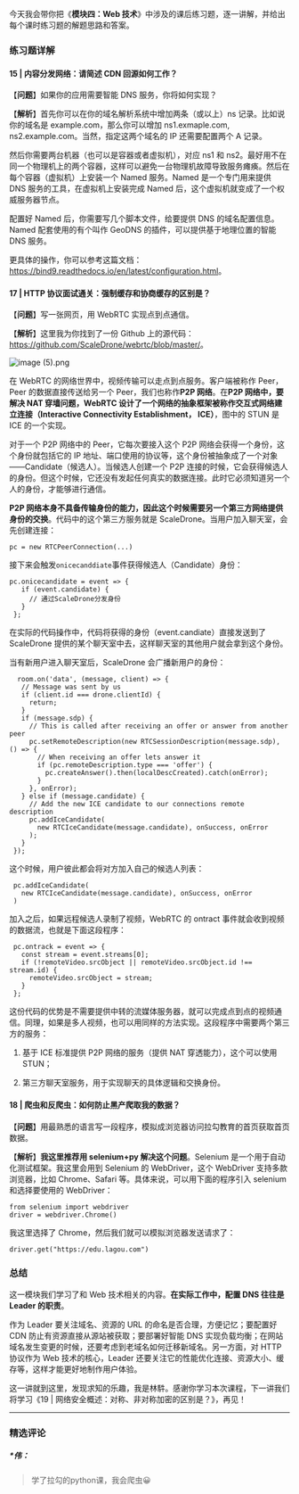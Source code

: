 <p data-nodeid="25826" class="">今天我会带你把《<strong data-nodeid="25832">模块四：Web 技术</strong>》中涉及的课后练习题，逐一讲解，并给出每个课时练习题的解题思路和答案。</p>

<h3 data-nodeid="25112">练习题详解</h3>
<h4 data-nodeid="25113">15 | 内容分发网络：请简述 CDN 回源如何工作？</h4>
<p data-nodeid="25114">【<strong data-nodeid="25168">问题</strong>】如果你的应用需要智能 DNS 服务，你将如何实现？</p>
<p data-nodeid="25115">【<strong data-nodeid="25174">解析</strong>】首先你可以在你的域名解析系统中增加两条（或以上）ns 记录。比如说你的域名是 example.com，那么你可以增加 ns1.exmaple.com, ns2.example.com。当然，指定这两个域名的 IP 还需要配置两个 A 记录。</p>
<p data-nodeid="25116">然后你需要两台机器（也可以是容器或者虚拟机），对应 ns1 和 ns2。最好用不在同一个物理机上的两个容器，这样可以避免一台物理机故障导致服务瘫痪。然后在每个容器（虚拟机）上安装一个 Named 服务。Named 是一个专门用来提供 DNS 服务的工具，在虚拟机上安装完成 Named 后，这个虚拟机就变成了一个权威服务器节点。</p>
<p data-nodeid="25117">配置好 Named 后，你需要写几个脚本文件，给要提供 DNS 的域名配置信息。Named 配套使用的有个叫作 GeoDNS 的插件，可以提供基于地理位置的智能 DNS 服务。</p>
<p data-nodeid="25118">更具体的操作，你可以参考这篇文档：<a href="https://bind9.readthedocs.io/en/latest/configuration.html?fileGuid=xxQTRXtVcqtHK6j8" data-nodeid="25180">https://bind9.readthedocs.io/en/latest/configuration.html</a>。</p>
<h4 data-nodeid="25119">17 | HTTP 协议面试通关：强制缓存和协商缓存的区别是？</h4>
<p data-nodeid="25120">【<strong data-nodeid="25188">问题</strong>】写一张网页，用 WebRTC 实现点到点通信。</p>
<p data-nodeid="26111">【<strong data-nodeid="26122">解析</strong>】这里我为你找到了一份 Github 上的源代码：<a href="https://github.com/ScaleDrone/webrtc/blob/master/script.js?fileGuid=xxQTRXtVcqtHK6j8" data-nodeid="26120">https://github.com/ScaleDrone/webrtc/blob/master/</a>。</p>
<p data-nodeid="26112" class="te-preview-highlight"><img src="https://s0.lgstatic.com/i/image6/M01/43/52/Cgp9HWC4nISASrfFAAEwZ4EyOXU323.png" alt="image (5).png" data-nodeid="26129"></p>

<p data-nodeid="25122">在 WebRTC 的网络世界中，视频传输可以走点到点服务。客户端被称作 Peer，Peer 的数据直接传送给另一个 Peer，我们也称作<strong data-nodeid="25208">P2P 网络</strong>。在<strong data-nodeid="25209">P2P 网络中，要解决 NAT 穿墙问题，WebRTC 设计了一个网络的抽象框架被称作交互式网络建立连接（Interactive Connectivity Establishment， ICE）</strong>，图中的 STUN 是 ICE 的一个实现。</p>
<p data-nodeid="25123">对于一个 P2P 网络中的 Peer，它每次要接入这个 P2P 网络会获得一个身份，这个身份就包括它的 IP 地址、端口使用的协议等，这个身份被抽象成了一个对象——Candidate（候选人）。当候选人创建一个 P2P 连接的时候，它会获得候选人的身份。但这个时候，它还没有发起任何真实的数据连接。此时它必须知道另一个人的身份，才能够进行通信。</p>
<p data-nodeid="25124"><strong data-nodeid="25215">P2P 网络本身不具备传输身份的能力，因此这个时候需要另一个第三方网络提供身份的交换</strong>。代码中的这个第三方服务就是 ScaleDrone。当用户加入聊天室，会先创建连接：</p>
<pre class="lang-java" data-nodeid="25125"><code data-language="java">pc = <span class="hljs-keyword">new</span> RTCPeerConnection(...)
</code></pre>
<p data-nodeid="25126">接下来会触发<code data-backticks="1" data-nodeid="25217">onicecanddiate</code>事件获得候选人（Candidate）身份：</p>
<pre class="lang-java" data-nodeid="25127"><code data-language="java">pc.onicecandidate = event =&gt; {
   <span class="hljs-keyword">if</span> (event.candidate) {
     <span class="hljs-comment">// 通过ScaleDrone分发身份</span>
   }
 };
</code></pre>
<p data-nodeid="25128">在实际的代码操作中，代码将获得的身份（event.candiate）直接发送到了 ScaleDrone 提供的某个聊天室中去，这样聊天室的其他用户就会拿到这个身份。</p>
<p data-nodeid="25129">当有新用户进入聊天室后，ScaleDrone 会广播新用户的身份：</p>
<pre class="lang-java" data-nodeid="25130"><code data-language="java">  room.on(<span class="hljs-string">'data'</span>, (message, client) =&gt; {
   <span class="hljs-comment">// Message was sent by us</span>
   <span class="hljs-keyword">if</span> (client.id === drone.clientId) {
     <span class="hljs-keyword">return</span>;
   }
   <span class="hljs-keyword">if</span> (message.sdp) {
     <span class="hljs-comment">// This is called after receiving an offer or answer from another peer</span>
     pc.setRemoteDescription(<span class="hljs-keyword">new</span> RTCSessionDescription(message.sdp), () =&gt; {
       <span class="hljs-comment">// When receiving an offer lets answer it</span>
       <span class="hljs-keyword">if</span> (pc.remoteDescription.type === <span class="hljs-string">'offer'</span>) {
         pc.createAnswer().then(localDescCreated).<span class="hljs-keyword">catch</span>(onError);
       }
     }, onError);
   } <span class="hljs-keyword">else</span> <span class="hljs-keyword">if</span> (message.candidate) {
     <span class="hljs-comment">// Add the new ICE candidate to our connections remote description</span>
     pc.addIceCandidate(
       <span class="hljs-keyword">new</span> RTCIceCandidate(message.candidate), onSuccess, onError
     );
   }
 });
</code></pre>
<p data-nodeid="25131">这个时候，用户彼此都会将对方加入自己的候选人列表：</p>
<pre class="lang-java" data-nodeid="25132"><code data-language="java"> pc.addIceCandidate(
   <span class="hljs-keyword">new</span> RTCIceCandidate(message.candidate), onSuccess, onError
 )
</code></pre>
<p data-nodeid="25133">加入之后，如果远程候选人录制了视频，WebRTC 的 ontract 事件就会收到视频的数据流，也就是下面这段程序：</p>
<pre class="lang-java" data-nodeid="25134"><code data-language="java"> pc.ontrack = event =&gt; {
   <span class="hljs-keyword">const</span> stream = event.streams[<span class="hljs-number">0</span>];
   <span class="hljs-keyword">if</span> (!remoteVideo.srcObject || remoteVideo.srcObject.id !== stream.id) {
     remoteVideo.srcObject = stream;
   }
 };
</code></pre>
<p data-nodeid="25135">这份代码的优势是不需要提供中转的流媒体服务器，就可以完成点到点的视频通信。同理，如果是多人视频，也可以用同样的方法实现。这段程序中需要两个第三方的服务：</p>
<ol data-nodeid="25136">
<li data-nodeid="25137">
<p data-nodeid="25138">基于 ICE 标准提供 P2P 网络的服务（提供 NAT 穿透能力），这个可以使用 STUN；</p>
</li>
<li data-nodeid="25139">
<p data-nodeid="25140">第三方聊天室服务，用于实现聊天的具体逻辑和交换身份。</p>
</li>
</ol>
<h4 data-nodeid="25141">18 | 爬虫和反爬虫：如何防止黑产爬取我的数据？</h4>
<p data-nodeid="25142">【<strong data-nodeid="25232">问题</strong>】用最熟悉的语言写一段程序，模拟成浏览器访问拉勾教育的首页获取首页数据。</p>
<p data-nodeid="25143">【<strong data-nodeid="25242">解析</strong>】<strong data-nodeid="25243">我这里推荐用 selenium+py 解决这个问题</strong>。Selenium 是一个用于自动化测试框架。我这里会用到 Selenium 的 WebDriver，这个 WebDriver 支持多款浏览器，比如 Chrome、Safari 等。具体来说，可以用下面的程序引入 selenium 和选择要使用的 WebDriver：</p>
<pre class="lang-java" data-nodeid="25144"><code data-language="java">from selenium <span class="hljs-keyword">import</span> webdriver
driver = webdriver.Chrome()
</code></pre>
<p data-nodeid="25145">我这里选择了 Chrome，然后我们就可以模拟浏览器发送请求了：</p>
<pre class="lang-java" data-nodeid="25146"><code data-language="java">driver.get(<span class="hljs-string">"https://edu.lagou.com"</span>)
</code></pre>
<h3 data-nodeid="25147">总结</h3>
<p data-nodeid="25148">这一模块我们学习了和 Web 技术相关的内容。<strong data-nodeid="25251">在实际工作中，配置 DNS 往往是 Leader 的职责</strong>。</p>
<p data-nodeid="25149">作为 Leader 要关注域名、资源的 URL 的命名是否合理，方便记忆；要配置好 CDN 防止有资源直接从源站被获取；要部署好智能 DNS 实现负载均衡；在网站域名发生变更的时候，还要考虑到老域名如何迁移新域名。另一方面，对 HTTP 协议作为 Web 技术的核心，Leader 还要关注它的性能优化连接、资源大小、缓存等，这样才能更好地制作用户体验。</p>
<p data-nodeid="25150">这一讲就到这里，发现求知的乐趣，我是林䭽。感谢你学习本次课程，下一讲我们将学习《19 | 网络安全概述：对称、非对称加密的区别是？》，再见！</p>

---

### 精选评论

##### *伟：
> 学了拉勾的python课，我会爬虫😀

